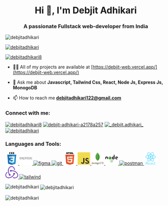 <h1 align="center">Hi 👋, I'm Debjit Adhikari</h1>
<h3 align="center">A passionate Fullstack web-developer from India</h3>

<p align="left"> <img src="https://komarev.com/ghpvc/?username=debjitadhikari&label=Profile%20views&color=0e75b6&style=flat" alt="debjitadhikari" /> </p>

<p align="left"> <a href="https://github.com/ryo-ma/github-profile-trophy"><img src="https://github-profile-trophy.vercel.app/?username=debjitadhikari" alt="debjitadhikari" /></a> </p>

<p align="left"> <a href="https://twitter.com/debjitadhikari8" target="blank"><img src="https://img.shields.io/twitter/follow/debjitadhikari8?logo=twitter&style=for-the-badge" alt="debjitadhikari8" /></a> </p>

- 👨‍💻 All of my projects are available at [https://debjit-web.vercel.app/](https://debjit-web.vercel.app/)

- 💬 Ask me about **Javascript, Tailwind Css, React, Node Js, Express Js, MonogoDB**

- 📫 How to reach me **debjitadhikari122@gmail.com**

<h3 align="left">Connect with me:</h3>
<p align="left">
<a href="https://twitter.com/debjitadhikari8" target="blank"><img align="center" src="https://raw.githubusercontent.com/rahuldkjain/github-profile-readme-generator/master/src/images/icons/Social/twitter.svg" alt="debjitadhikari8" height="30" width="40" /></a>
<a href="https://linkedin.com/in/debjit-adhikari-a2178a257" target="blank"><img align="center" src="https://raw.githubusercontent.com/rahuldkjain/github-profile-readme-generator/master/src/images/icons/Social/linked-in-alt.svg" alt="debjit-adhikari-a2178a257" height="30" width="40" /></a>
<a href="https://instagram.com/_debjit.adhikari_" target="blank"><img align="center" src="https://raw.githubusercontent.com/rahuldkjain/github-profile-readme-generator/master/src/images/icons/Social/instagram.svg" alt="_debjit.adhikari_" height="30" width="40" /></a>
<a href="https://www.leetcode.com/debjitadhikari" target="blank"><img align="center" src="https://raw.githubusercontent.com/rahuldkjain/github-profile-readme-generator/master/src/images/icons/Social/leet-code.svg" alt="debjitadhikari" height="30" width="40" /></a>
</p>

<h3 align="left">Languages and Tools:</h3>
<p align="left"> <a href="https://www.w3schools.com/css/" target="_blank" rel="noreferrer"> <img src="https://raw.githubusercontent.com/devicons/devicon/master/icons/css3/css3-original-wordmark.svg" alt="css3" width="40" height="40"/> </a> <a href="https://expressjs.com" target="_blank" rel="noreferrer"> <img src="https://raw.githubusercontent.com/devicons/devicon/master/icons/express/express-original-wordmark.svg" alt="express" width="40" height="40"/> </a> <a href="https://www.figma.com/" target="_blank" rel="noreferrer"> <img src="https://www.vectorlogo.zone/logos/figma/figma-icon.svg" alt="figma" width="40" height="40"/> </a> <a href="https://git-scm.com/" target="_blank" rel="noreferrer"> <img src="https://www.vectorlogo.zone/logos/git-scm/git-scm-icon.svg" alt="git" width="40" height="40"/> </a> <a href="https://www.w3.org/html/" target="_blank" rel="noreferrer"> <img src="https://raw.githubusercontent.com/devicons/devicon/master/icons/html5/html5-original-wordmark.svg" alt="html5" width="40" height="40"/> </a> <a href="https://developer.mozilla.org/en-US/docs/Web/JavaScript" target="_blank" rel="noreferrer"> <img src="https://raw.githubusercontent.com/devicons/devicon/master/icons/javascript/javascript-original.svg" alt="javascript" width="40" height="40"/> </a> <a href="https://www.mongodb.com/" target="_blank" rel="noreferrer"> <img src="https://raw.githubusercontent.com/devicons/devicon/master/icons/mongodb/mongodb-original-wordmark.svg" alt="mongodb" width="40" height="40"/> </a> <a href="https://nodejs.org" target="_blank" rel="noreferrer"> <img src="https://raw.githubusercontent.com/devicons/devicon/master/icons/nodejs/nodejs-original-wordmark.svg" alt="nodejs" width="40" height="40"/> </a> <a href="https://postman.com" target="_blank" rel="noreferrer"> <img src="https://www.vectorlogo.zone/logos/getpostman/getpostman-icon.svg" alt="postman" width="40" height="40"/> </a> <a href="https://reactjs.org/" target="_blank" rel="noreferrer"> <img src="https://raw.githubusercontent.com/devicons/devicon/master/icons/react/react-original-wordmark.svg" alt="react" width="40" height="40"/> </a> <a href="https://redux.js.org" target="_blank" rel="noreferrer"> <img src="https://raw.githubusercontent.com/devicons/devicon/master/icons/redux/redux-original.svg" alt="redux" width="40" height="40"/> </a> <a href="https://tailwindcss.com/" target="_blank" rel="noreferrer"> <img src="https://www.vectorlogo.zone/logos/tailwindcss/tailwindcss-icon.svg" alt="tailwind" width="40" height="40"/> </a> </p>

<p><img align="left" src="https://github-readme-stats.vercel.app/api/top-langs?username=debjitadhikari&show_icons=true&locale=en&layout=compact" alt="debjitadhikari" /></p>

<p>&nbsp;<img align="center" src="https://github-readme-stats.vercel.app/api?username=debjitadhikari&show_icons=true&locale=en" alt="debjitadhikari" /></p>

<p><img align="center" src="https://github-readme-streak-stats.herokuapp.com/?user=debjitadhikari&" alt="debjitadhikari" /></p>
